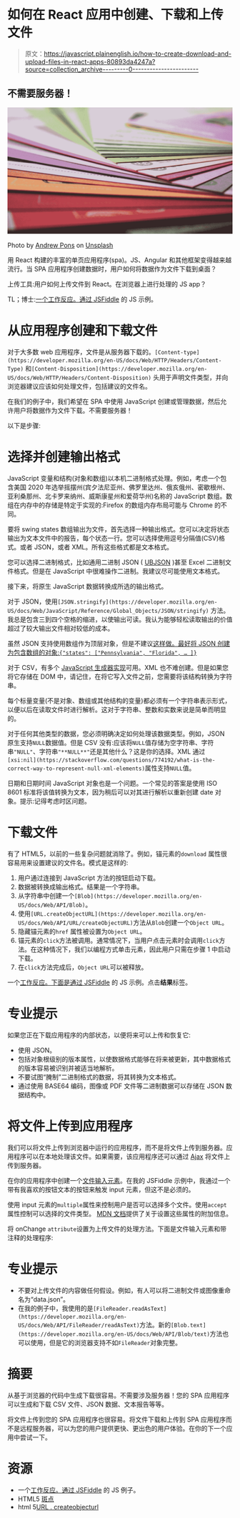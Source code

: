 # 如何在 React 应用中创建、下载和上传文件

> 原文：<https://javascript.plainenglish.io/how-to-create-download-and-upload-files-in-react-apps-80893da4247a?source=collection_archive---------0----------------------->

## 不需要服务器！

![](img/9837ed8701959f733a698003da11d0e4.png)

Photo by [Andrew Pons](https://unsplash.com/@imandrewpons?utm_source=medium&utm_medium=referral) on [Unsplash](https://unsplash.com?utm_source=medium&utm_medium=referral)

用 React 构建的丰富的单页应用程序(spa)。JS、Angular 和其他框架变得越来越流行。当 SPA 应用程序创建数据时，用户如何将数据作为文件下载到桌面？

上传工具:用户如何上传文件到 React。在浏览器上进行处理的 JS app？

TL；博士:[一个工作反应。通过 JSFiddle](https://jsfiddle.net/larrykluger/eo4dzptr/) 的 JS 示例。

# 从应用程序创建和下载文件

对于大多数 web 应用程序，文件是从服务器下载的。`[Content-type](https://developer.mozilla.org/en-US/docs/Web/HTTP/Headers/Content-Type)` 和`[Content-Disposition](https://developer.mozilla.org/en-US/docs/Web/HTTP/Headers/Content-Disposition)` 头用于声明文件类型，并向浏览器建议应该如何处理文件，包括建议的文件名。

在我们的例子中，我们希望在 SPA 中使用 JavaScript 创建或管理数据，然后允许用户将数据作为文件下载。不需要服务器！

以下是步骤:

# 选择并创建输出格式

JavaScript 变量和结构(对象和数组)以本机二进制格式处理。例如，考虑一个包含美国 2020 年选举摇摆州(宾夕法尼亚州、佛罗里达州、俄亥俄州、密歇根州、亚利桑那州、北卡罗来纳州、威斯康星州和爱荷华州)名称的 JavaScript 数组。数组在内存中的存储是特定于实现的:Firefox 的数组内存布局可能与 Chrome 的不同。

要将 swing states 数组输出为文件，首先选择一种输出格式。您可以决定将状态输出为文本文件中的报告，每个状态一行。您可以选择使用逗号分隔值(CSV)格式。或者 JSON，或者 XML。所有这些格式都是文本格式。

您可以选择二进制格式，比如通用二进制 JSON ( [UBJSON](https://ubjson.org/) )甚至 Excel 二进制文件格式。但是在 JavaScript 中很难操作二进制。我建议尽可能使用文本格式。

接下来，将原生 JavaScript 数据转换成所选的输出格式。

对于 JSON，使用`[JSON.stringify](https://developer.mozilla.org/en-US/docs/Web/JavaScript/Reference/Global_Objects/JSON/stringify)` 方法。我总是包含三到四个空格的缩进，以使输出可读。我认为能够轻松读取输出的价值超过了较大输出文件相对较低的成本。

虽然 JSON 支持使用数组作为顶层对象，但是不建议[这样做。最好将 JSON 创建为包含数组的对象:`{"states": ["Pennsylvania", "Florida", … ]}`](https://stackoverflow.com/a/3833393/64904)

对于 CSV，有多个 [JavaScript 生成器实现](https://stackoverflow.com/questions/14964035/how-to-export-javascript-array-info-to-csv-on-client-side)可用。XML 也不难创建。但是如果您将它存储在 DOM 中，请记住，在将它写入文件之前，您需要将该结构转换为字符串。

每个标量变量(不是对象、数组或其他结构的变量)都必须有一个字符串表示形式，以便以后在读取文件时进行解析。这对于字符串、整数和实数来说是简单而明显的。

对于任何其他类型的数据，您必须明确决定如何处理该数据类型。例如，JSON 原生支持`NULL`数据值。但是 CSV 没有:应该将`NULL`值存储为空字符串、字符串`"NULL"`、字符串`"**NULL**"`还是其他什么？这是你的选择。XML 通过`[xsi:nil](https://stackoverflow.com/questions/774192/what-is-the-correct-way-to-represent-null-xml-elements)`属性支持`NULL`值。

日期和日期时间 JavaScript 对象也是一个问题。一个常见的答案是使用 ISO 8601 标准将该值转换为文本，因为稍后可以对其进行解析以重新创建 date 对象。提示:记得考虑时区问题。

# 下载文件

有了 HTML5，以前的一些复杂问题就消除了。例如，锚元素的`download` 属性很容易用来设置建议的文件名。模式是这样的:

1.  用户通过连接到 JavaScript 方法的按钮启动下载。
2.  数据被转换成输出格式。结果是一个字符串。
3.  从字符串中创建一个`[Blob](https://developer.mozilla.org/en-US/docs/Web/API/Blob)`。
4.  使用`[URL.createObjectURL](https://developer.mozilla.org/en-US/docs/Web/API/URL/createObjectURL)`方法从`Blob`创建一个`Object URL`。
5.  隐藏锚元素的`href` 属性被设置为`Object URL`。
6.  锚元素的`click`方法被调用。通常情况下，当用户点击元素时会调用`click`方法。在这种情况下，我们以编程方式单击元素，因此用户只需在步骤 1 中启动下载。
7.  在`click`方法完成后，`Object URL`可以被释放。

一个[工作反应。下面是通过 JSFiddle](https://jsfiddle.net/larrykluger/eo4dzptr/) 的 JS 示例。点击**结果**标签。

# 专业提示

如果您正在下载应用程序的内部状态，以便将来可以上传和恢复它:

*   使用 JSON。
*   包括对象根级别的版本属性，以使数据格式能够在将来被更新，其中数据格式的版本容易被识别并被适当地解析。
*   不要试图“腌制”二进制格式的数据，将其转换为文本格式。
*   通过使用 BASE64 编码，图像或 PDF 文件等二进制数据可以存储在 JSON 数据结构中。

# 将文件上传到应用程序

我们可以将文件上传到浏览器中运行的应用程序，而不是将文件上传到服务器。应用程序可以在本地处理该文件。如果需要，该应用程序还可以通过 [Ajax](https://developer.mozilla.org/en-US/docs/Web/Guide/AJAX) 将文件上传到服务器。

在你的应用程序中创建一个[文件输入元素](https://developer.mozilla.org/en-US/docs/Web/HTML/Element/input/file)。在我的 JSFiddle 示例中，我通过一个带有我喜欢的按钮文本的按钮来触发 input 元素，但这不是必须的。

使用 input 元素的`multiple`属性来控制用户是否可以选择多个文件。使用`accept`属性控制可以选择的文件类型。 [MDN 文档](https://developer.mozilla.org/en-US/docs/Web/HTML/Element/input/file)提供了关于设置这些属性的附加信息。

将 onChange `attribute`设置为上传文件的处理方法。下面是文件输入元素和带注释的处理程序:

# 专业提示

*   不要对上传文件的内容做任何假设。例如，有人可以将二进制文件或图像重命名为“data.json”。
*   在我的例子中，我使用的是`[FileReader.readAsText](https://developer.mozilla.org/en-US/docs/Web/API/FileReader/readAsText)`方法。新的`[Blob.text](https://developer.mozilla.org/en-US/docs/Web/API/Blob/text)`方法也可以使用，但是它的浏览器支持不如`FileReader`对象完整。

# 摘要

从基于浏览器的代码中生成下载很容易。不需要涉及服务器！您的 SPA 应用程序可以生成和下载 CSV 文件、JSON 数据、文本报告等等。

将文件上传到您的 SPA 应用程序也很容易。将文件下载和上传到 SPA 应用程序而不是远程服务器，可以为您的用户提供更快、更出色的用户体验。在你的下一个应用中尝试一下。

# 资源

*   一个[工作反应。通过 JSFiddle](https://jsfiddle.net/larrykluger/eo4dzptr/) 的 JS 例子。
*   HTML5 [斑点](https://developer.mozilla.org/en-US/docs/Web/API/Blob)
*   html 5[URL . createobjecturl](https://developer.mozilla.org/en-US/docs/Web/API/URL/createObjectURL)